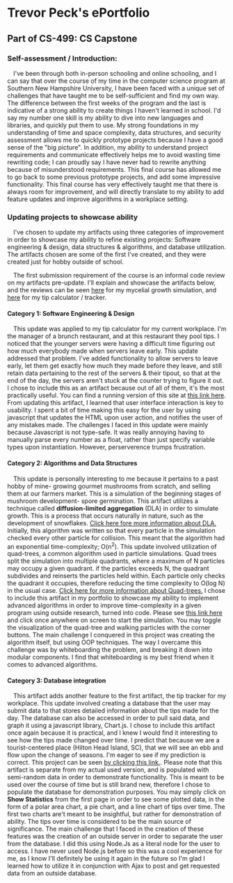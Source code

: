 # Trevor Peck's ePortfolio
## Part of CS-499: CS Capstone
### Self-assessment / Introduction:
&emsp;I've been through both in-person schooling and online schooling, and I can say that over the course of my time in the computer science program at Southern New Hampshire University, I have been faced with a unique set of challenges that have taught me to be self-sufficient and find my own way. The difference between the first weeks of the program and the last is indicative of a strong ability to create things I haven't learned in school. I'd say my number one skill is my ability to dive into new languages and libraries, and quickly put them to use. My strong foundations in my understanding of time and space complexity, data structures, and security assessment allows me to quickly prototype projects because I have a good sense of the "big picture". In addition, my ability to understand project requirements and communicate effectively helps me to avoid wasting time rewriting code; I can proudly say I have never had to rewrite anything because of misunderstood requirements. This final course has allowed me to go back to some previous prototype projects, and add some impressive functionality. This final course has very effectively taught me that there is always room for improvement, and will directly translate to my ability to add feature updates and improve algorithms in a workplace setting.

### Updating projects to showcase ability
&emsp;I've chosen to update my artifacts using three categories of improvement in order to showcase my ability to refine existing projects: Software engineering & design, data structures & algorithms, and database utilization. The artifacts chosen are some of the first I've created, and they were created just for hobby outside of school.

&emsp;The first submission requirement of the course is an informal code review on my artifacts pre-update. I'll explain and showcase the artifacts below, and the reviews can be seen [here](https://youtu.be/DHHSoQDXaq4/) for my mycelial growth simulation, and [here](https://youtu.be/THoCmG04SXI/) for my tip calculator / tracker.

#### Category 1: Software Engineering & Design
&emsp;This update was applied to my tip calculator for my current workplace. I'm the manager of a brunch restaurant, and at this restaurant they pool tips. I noticed that the younger servers were having a difficult time figuring out how much everybody made when servers leave early. This update addressed that problem. I've added functionality to allow servers to leave early, let them get exactly how much they made before they leave, and still retain data pertaining to the rest of the servers & their tipout, so that at the end of the day, the servers aren't stuck at the counter trying to figure it out. I chose to include this as an artifact because out of all of them, it's the most practically useful. You can find a running version of this site at [this link here](https://xan.lol). From updating this artifact, I learned that user interface interaction is key to usability. I spent a bit of time making this easy for the user by using javascript that updates the HTML upon user action, and notifies the user of any mistakes made. The challenges I faced in this update were mainly because Javascript is not type-safe. It was really annoying having to manually parse every number as a float, rather than just specify variable types upon instantiation. However, perserverence trumps frustration.

#### Category 2: Algorithms and Data Structures
&emsp;This update is personally interesting to me because it pertains to a past hobby of mine- growing gourmet mushrooms from scratch, and selling them at our farmers market. This is a simulation of the beginning stages of mushroom development- spore germination. This artifact utilizes a technique called **diffusion-limited aggregation** (DLA) in order to simulate growth. This is a process that occurs naturally in nature, such as the development of snowflakes. [Click here fore more information about DLA.](https://en.wikipedia.org/wiki/Diffusion-limited_aggregation) Initially, this algorithm was written so that every particle in the simulation checked every other particle for collision. This meant that the algorithm had an exponential time-complexity; O(n<sup>2</sup>). This update involved utilization of quad-trees, a common algorithm used in particle simulations. Quad trees split the simulation into multiple quadrants, where a maximum of N particles may occupy a given quadrant. if the particles exceeds N, the quadrant subdivides and reinserts the particles held within. Each particle only checks the quadrant it occupies, therefore reducing the time complexity to O(log N) in the usual case. [Click here for more information about Quad-trees.](https://en.wikipedia.org/wiki/Quadtree) I chose to include this artifact in my portfolio to showcase my ability to implement advanced algorithms in order to improve time-complexity in a given program using outside research, turned into code. Please see [this link here](https://xan.lol/quadtree) and click once anywhere on screen to start the simulation. You may toggle the visualization of the quad-tree and walking particles with the corner buttons. The main challenge I conquered in this project was creating the algorithm itself, but using OOP techniques. The way I overcame this challenge was by whiteboarding the problem, and breaking it down into modular components. I find that whiteboarding is my best friend when it comes to advanced algorithms.

#### Category 3: Database integration
&emsp;This artifact adds another feature to the first artifact, the tip tracker for my workplace. This update involved creating a database that the user may submit data to that stores detailed information about the tips made for the day. The database can also be accessed in order to pull said data, and graph it using a javascript library, Chart.js. I chose to include this artifact once again because it is practical, and I knew I would find it interesting to see how the tips made changed over time. I predict that because we are a tourist-centered place (Hilton Head Island, SC), that we will see an ebb and flow upon the change of seasons. I'm eager to see if my prediction is correct. This project can be seen [by clicking this link.](https://xan.lol). Please note that this artifact is separate from my actual used version, and is populated with semi-random data in order to demonstrate functionality. This is meant to be used over the course of time but is still brand new, therefore I chose to populate the database for demonstration purposes. You may simply click on **Show Statistics** from the first page in order to see some plotted data, in the form of a polar area chart, a pie chart, and a line chart of tips over time. The first two charts are't meant to be insightful, but rather for demonstration of ability. The tips over time is considered to be the main source of significance. The main challenge that I faced in the creation of these features was the creation of an outside server in order to separate the user from the database. I did this using Node.Js as a literal node for the user to access. I have never used Node.js before so this was a cool experience for me, as I know I'll definitely be using it again in the future so I'm glad I learned how to utilize it in conjunction with Ajax to post and get requested data from an outside database.
